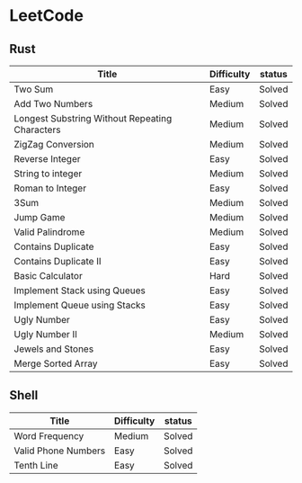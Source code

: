 # LeetCode

## Rust

Title | Difficulty | status |
----- | ---------- | ------ |
Two Sum | Easy | Solved |
Add Two Numbers | Medium | Solved |
Longest Substring Without Repeating Characters | Medium | Solved |
ZigZag Conversion | Medium | Solved |
Reverse Integer | Easy | Solved |
String to integer | Medium | Solved |
Roman to Integer | Easy | Solved |
3Sum | Medium | Solved |
Jump Game | Medium | Solved |
Valid Palindrome | Medium | Solved |
Contains Duplicate | Easy | Solved |
Contains Duplicate II | Easy | Solved |
Basic Calculator | Hard | Solved |
Implement Stack using Queues | Easy | Solved |
Implement Queue using Stacks | Easy | Solved |
Ugly Number | Easy | Solved |
Ugly Number II | Medium | Solved |
Jewels and Stones | Easy | Solved |
Merge Sorted Array | Easy | Solved |

## Shell

Title | Difficulty | status |
----- | ---------- | ------ |
Word Frequency | Medium | Solved |
Valid Phone Numbers | Easy | Solved |
Tenth Line | Easy | Solved |
